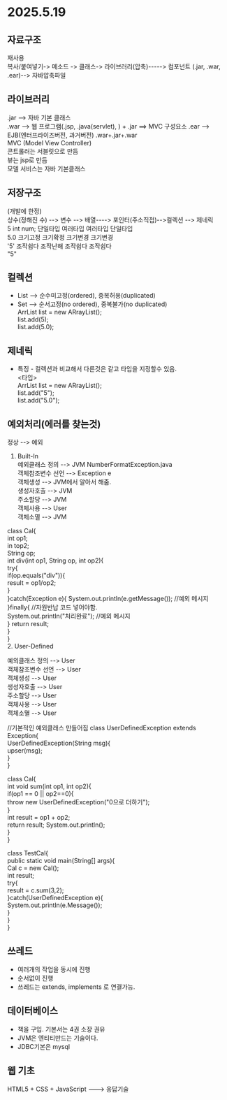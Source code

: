 # 2025.5.19

## 자료구조

재사용  
복사/붙여넣기-> 메소드 -> 클래스-> 라이브러리(압축)-----> 컴포넌트
                                 (.jar, .war, .ear)--> 
                                 자바압축파일   

## 라이브러리
.jar --> 자바 기본 클래스  
.war --> 웹 프로그램(.jsp, .java(servlet), ) + .jar ==> MVC 구성요소
.ear --> EJB(엔터프라이즈버전, 과거버전) .war+.jar+.war   
MVC (Model View Controller)     
콘트롤러는 서블릿으로 만듬     
뷰는 jsp로 만듬  
모델 서비스는 자바 기본클래스       
   
## 저장구조     
(개발에 한정)         
상수(정해진 수) --> 변수 --> 배열----> 포인터(주소직접)-->컬렉션  --> 제네릭     
5               int num;   단일타입   여러타입          여러타입    단일타입   
5.0                        크기고정   크기확정          크기변경    크기변경   
'5'                        조작쉽다   조작난해          조작쉽다    조작쉽다   
"5"                                                       
  
## 컬렉션   
- List --> 순수미고정(ordered), 중복허용(duplicated)       
- Set  --> 순서고정(no ordered), 중복불가(no duplicated)     
  ArrList list = new ARrayList();   
  list.add(5);   
  list.add(5.0);       

## 제네릭   
- 특징 - 컬렉션과 비교해서 다른것은 같고 타입을 지정할수 있음.   
  <타입>   
  ArrList<String> list = new ARrayList<String>();   
  list.add("5");   
  list.add("5.0");      

## 예외처리(에러를 찾는것)   
정상 --> 예외   
1. Built-In   
예외클래스 정의    --> JVM NumberFormatException.java     
객체참조변수 선언  --> Exception e     
객체생성          --> JVM에서 알아서 해줌.     
생성자호출        --> JVM     
주소할당          --> JVM   
객체사용          --> User   
객체소멸          --> JVM   
   
class Cal{   
    int op1;   
    in top2;   
    String op;    
    int div(int op1, String op, int op2){   
        try{    
           if(op.equals("div")){    
              result = op1/op2;     
           }       
        }catch(Exception e){
           System.out.println(e.getMessage()); //예외 메시지    
        }finally{ //자원반납 코드 넣어야함.  
           System.out.println("처리완료"); //예외 메시지   
        }
           return result;   
    }   
}   
2. User-Defined   
   
예외클래스 정의    --> User        
객체참조변수 선언  --> User   
객체생성          --> User       
생성자호출        --> User        
주소할당          --> User      
객체사용          --> User      
객체소멸          --> User   

//기본적인 예외클래스 만들어짐
class UserDefinedException extends Exception{    
    UserDefinedException(String msg){   
        upser(msg);   
    }  
}   
  
class Cal{  
    int void sum(int op1, int op2){   
        if(op1 == 0 || op2==0){   
            throw new UserDefinedException("0으로 더하기");              
        }  
        int result = op1 + op2;  
        return result; 
        System.out.println();  
    }  
}  
  
class TestCal{  
        public static void main(String[] args){  
        Cal c = new Cal();  
        int result;  
        try{  
           result = c.sum(3,2);  
        }catch(UserDefinedException e){  
           System.out.println(e.Message());  
        }  
    }  
}  
   
## 쓰레드   
- 여러개의 작업을 동시에 진행        
- 순서없이 진행     
- 쓰레드는 extends, implements 로 연결가능.     
   
## 데이터베이스   
- 책을 구입. 기본서는 4권 소장 권유   
- JVM은 엔티티만드는 기술이다.
- JDBC기본은 mysql

## 웹 기초
HTML5 + CSS + JavaScript ---> 응답기술
